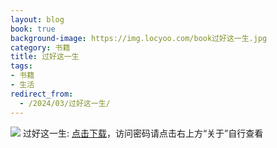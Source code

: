 ```yaml
---
layout: blog
book: true
background-image: https://img.locyoo.com/book过好这一生.jpg
category: 书籍
title: 过好这一生
tags:
- 书籍
- 生活
redirect_from:
  - /2024/03/过好这一生/
---
```

![](https://img.locyoo.com/book过好这一生.jpg)
过好这一生: <a name = "ref1" href="https://url18.ctfile.com/f/50983618-1418306459-1799e2?p=3619">点击下载</a>，访问密码请点击右上方“关于”自行查看